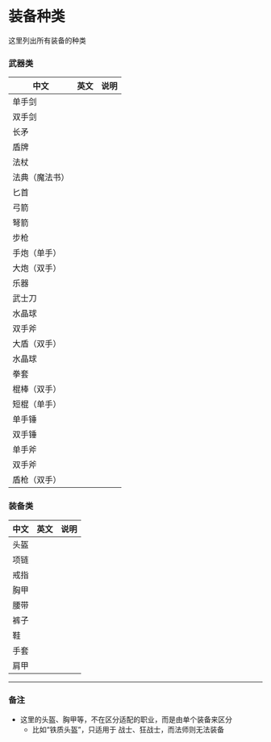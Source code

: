 # 装备种类
这里列出所有装备的种类

### 武器类
|中文|英文|说明|
|-|-|-|
|单手剑||
|双手剑|||
|长矛|||
|盾牌|||
|法杖|||
|法典（魔法书）|||
|匕首|||
|弓箭|||
|弩箭|||
|步枪|||
|手炮（单手）|||
|大炮（双手）|||
|乐器|||
|武士刀|||
|水晶球|||
|双手斧
|大盾（双手）|||
|水晶球|||
|拳套|||
|棍棒（双手）|||
|短棍（单手）|||
|单手锤|||
|双手锤|||
|单手斧|||
|双手斧|||
|盾枪（双手）|||

### 装备类
|中文|英文|说明|
|-|-|-|
|头盔|||
|项链|||
|戒指|||
|胸甲|||
|腰带|||
|裤子|||
|鞋|||
|手套|||
|肩甲|||

---

### 备注
- 这里的头盔、胸甲等，不在区分适配的职业，而是由单个装备来区分
  - 比如“铁质头盔”，只适用于 战士、狂战士，而法师则无法装备